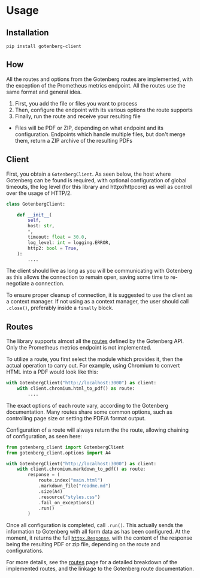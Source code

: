 # Usage

## Installation

```console
pip install gotenberg-client
```

## How

All the routes and options from the Gotenberg routes are implemented, with the exception
of the Prometheus metrics endpoint. All the routes use the same format and general idea.

1. First, you add the file or files you want to process
1. Then, configure the endpoint with its various options the route supports
1. Finally, run the route and receive your resulting file

- Files will be PDF or ZIP, depending on what endpoint and its configuration. Endpoints
  which handle multiple files, but don't merge them, return a ZIP archive of the
  resulting PDFs

## Client

First, you obtain a `GotenbergClient`. As seen below, the host where Gotenberg can be
found is required, with optional configuration of global timeouts, the log level (for
this library and httpx/httpcore) as well as control over the usage of HTTP/2.

```python
class GotenbergClient:

    def __init__(
        self,
        host: str,
        *,
        timeout: float = 30.0,
        log_level: int = logging.ERROR,
        http2: bool = True,
    ):
        ....
```

The client should live as long as you will be communicating with Gotenberg as this
allows the connection to remain open, saving some time to re-negotiate a connection.

To ensure proper cleanup of connection, it is suggested to use the client as a context
manager. If not using as a context manager, the user should call `.close()`, preferably
inside a `finally` block.

## Routes

The library supports almost all the [routes](https://gotenberg.dev/docs/routes) defined
by the Gotenberg API. Only the Prometheus metrics endpoint is not implemented.

To utilize a route, you first select the module which provides it, then the actual
operation to carry out. For example, using Chromium to convert HTML into a PDF would
look like this:

```python
with GotenbergClient("http://localhost:3000") as client:
    with client.chromium.html_to_pdf() as route:
        ....
```

The exact options of each route vary, according to the Gotenberg documentation. Many
routes share some common options, such as controlling page size or setting the PDF/A
format output.

Configuration of a route will always return the the route, allowing chaining of
configuration, as seen here:

```python
from gotenberg_client import GotenbergClient
from gotenberg_client.options import A4

with GotenbergClient("http://localhost:3000") as client:
    with client.chromium.markdown_to_pdf() as route:
        response = (
            route.index("main.html")
            .markdown_file("readme.md")
            .size(A4)
            .resource("styles.css")
            .fail_on_exceptions()
            .run()
        )
```

Once all configuration is completed, call `.run()`. This actually sends the information
to Gotenberg with all form data as has been configured. At the moment, it returns the
full [`httpx.Response`](https://www.python-httpx.org/api/#response), with the content of
the response being the resulting PDF or zip file, depending on the route and
configurations.

For more details, see the [routes](routes.md) page for a detailed breakdown of the
implemented routes, and the linkage to the Gotenberg route documentation.
